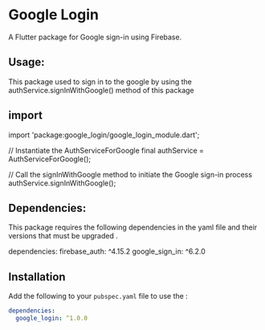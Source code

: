 # Google Login

A Flutter package for Google sign-in using Firebase.

## Usage:

This package used to sign in to the google by using the authService.signInWithGoogle() method of this package

## import

import 'package:google_login/google_login_module.dart';

// Instantiate the AuthServiceForGoogle
final authService = AuthServiceForGoogle();

// Call the signInWithGoogle method to initiate the Google sign-in process
authService.signInWithGoogle();

## Dependencies:

This package requires the following dependencies in the yaml file and their versions that must be upgraded .

dependencies:
firebase_auth: ^4.15.2
google_sign_in: ^6.2.0

## Installation

Add the following to your `pubspec.yaml` file to use the :

```yaml
dependencies:
  google_login: ^1.0.0


